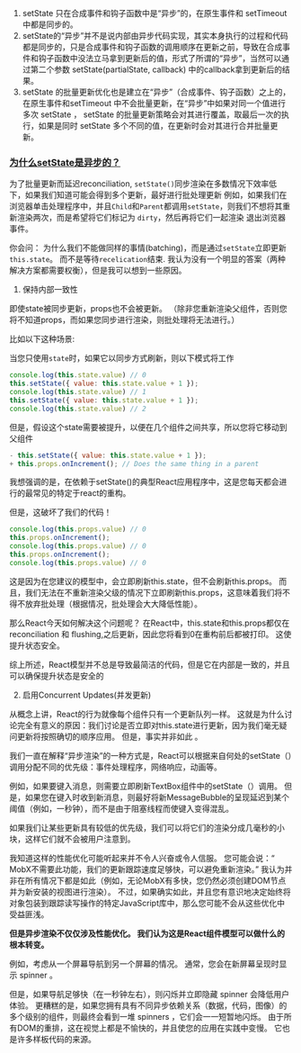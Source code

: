 1. setState 只在合成事件和钩子函数中是“异步”的，在原生事件和 setTimeout 中都是同步的。
2. setState的“异步”并不是说内部由异步代码实现，其实本身执行的过程和代码都是同步的，只是合成事件和钩子函数的调用顺序在更新之前，导致在合成事件和钩子函数中没法立马拿到更新后的值，形式了所谓的“异步”，当然可以通过第二个参数 setState(partialState, callback) 中的callback拿到更新后的结果。
3. setState 的批量更新优化也是建立在“异步”（合成事件、钩子函数）之上的，在原生事件和setTimeout 中不会批量更新，在“异步”中如果对同一个值进行多次 setState ， setState 的批量更新策略会对其进行覆盖，取最后一次的执行，如果是同时 setState 多个不同的值，在更新时会对其进行合并批量更新。


### [为什么setState是异步的？](https://github.com/facebook/react/issues/11527)

为了批量更新而延迟reconciliation, `setState()`同步渲染在多数情况下效率低下，如果我们知道可能会得到多个更新，最好进行批处理更新
例如，如果我们在浏览器单击处理程序中，并且`Child`和`Parent`都调用`setState`，则我们不想将其重新渲染两次，而是希望将它们标记为 `dirty`，然后再将它们一起渲染 退出浏览器事件。

你会问： 为什么我们不能做同样的事情(batching)，而是通过`setState`立即更新 `this.state`。 而不是等待`recelication`结束. 我认为没有一个明显的答案（两种解决方案都需要权衡），但是我可以想到一些原因。


1. 保持内部一致性

即使state被同步更新，props也不会被更新。 （除非您重新渲染父组件，否则您将不知道props，而如果您同步进行渲染，则批处理将无法进行。）

比如以下这种场景:

当您只使用`state`时，如果它以同步方式刷新，则以下模式将工作
```js
console.log(this.state.value) // 0
this.setState({ value: this.state.value + 1 });
console.log(this.state.value) // 1
this.setState({ value: this.state.value + 1 });
console.log(this.state.value) // 2
```

但是，假设这个state需要被提升，以便在几个组件之间共享，所以您将它移动到父组件
```js
- this.setState({ value: this.state.value + 1 });
+ this.props.onIncrement(); // Does the same thing in a parent
```

我想强调的是，在依赖于setState()的典型React应用程序中，这是您每天都会进行的最常见的特定于react的重构。

但是，这破坏了我们的代码！

```js
console.log(this.props.value) // 0
this.props.onIncrement();
console.log(this.props.value) // 0
this.props.onIncrement();
console.log(this.props.value) // 0
```

这是因为在您建议的模型中，会立即刷新this.state，但不会刷新this.props。 而且，我们无法在不重新渲染父级的情况下立即刷新this.props，这意味着我们将不得不放弃批处理（根据情况，批处理会大大降低性能）。

那么React今天如何解决这个问题呢？ 在React中，this.state和this.props都仅在reconciliation 和 flushing,之后更新，因此您将看到0在重构前后都被打印。 这使提升状态安全。

综上所述，React模型并不总是导致最简洁的代码，但是它在内部是一致的，并且可以确保提升状态是安全的

2. 启用Concurrent Updates(并发更新)

从概念上讲，React的行为就像每个组件只有一个更新队列一样。 这就是为什么讨论完全有意义的原因：我们讨论是否立即对this.state进行更新，因为我们毫无疑问更新将按照确切的顺序应用。 但是，事实并非如此 。

我们一直在解释“异步渲染”的一种方式是，React可以根据来自何处的setState（）调用分配不同的优先级：事件处理程序，网络响应，动画等。

例如，如果要键入消息，则需要立即刷新TextBox组件中的setState（）调用。 但是，如果您在键入时收到新消息，则最好将新MessageBubble的呈现延迟到某个阈值（例如，一秒钟），而不是由于阻塞线程而使键入变得混乱。

如果我们让某些更新具有较低的优先级，我们可以将它们的渲染分成几毫秒的小块，这样它们就不会被用户注意到。

我知道这样的性能优化可能听起来并不令人兴奋或令人信服。 您可能会说：“ MobX不需要此功能，我们的更新跟踪速度足够快，可以避免重新渲染。” 我认为并非在所有情况下都是如此（例如，无论MobX有多快，您仍然必须创建DOM节点并为新安装的视图进行渲染）。 不过，如果确实如此，并且您有意识地决定始终将对象包装到跟踪读写操作的特定JavaScript库中，那么您可能不会从这些优化中受益匪浅。

**但是异步渲染不仅仅涉及性能优化。 我们认为这是React组件模型可以做什么的根本转变。**

例如，考虑从一个屏幕导航到另一个屏幕的情况。 通常，您会在新屏幕呈现时显示 spinner 。

但是，如果导航足够快（在一秒钟左右），则闪烁并立即隐藏 spinner 会降低用户体验。 更糟糕的是，如果您拥有具有不同异步依赖关系（数据，代码，图像）的多个级别的组件，则最终会看到一堆 spinners ，它们会一一短暂地闪烁。 由于所有DOM的重排，这在视觉上都是不愉快的，并且使您的应用在实践中变慢。 它也是许多样板代码的来源。

